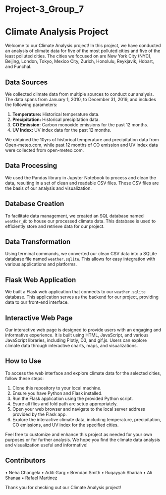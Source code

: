 # Project-3_Group_7
# Climate Analysis Project

Welcome to our Climate Analysis project! In this project, we have conducted an analysis of climate data for five of the most polluted cities and five of the least polluted cities. The cities we focused on are New York City (NYC), Beijing, London, Tokyo, Mexico City, Zurich, Honolulu, Reykjavik, Hobart, and Funchal.

## Data Sources

We collected climate data from multiple sources to conduct our analysis. The data spans from January 1, 2010, to December 31, 2019, and includes the following parameters:

1. **Temperature:** Historical temperature data.
2. **Precipitation:** Historical precipitation data.
3. **CO Emission:** Carbon monoxide emissions for the past 12 months.
4. **UV Index:** UV index data for the past 12 months.

We obtained the 10yrs of historical temperature and precipitation data from Open-meteo.com, while past 12 months of CO emission and UV index data were collected from open-meteo.com.

## Data Processing

We used the Pandas library in Jupyter Notebook to process and clean the data, resulting in a set of clean and readable CSV files. These CSV files are the basis of our analysis and visualization.

## Database Creation

To facilitate data management, we created an SQL database named `weather_db` to house our processed climate data. This database is used to efficiently store and retrieve data for our project.

## Data Transformation

Using terminal commands, we converted our clean CSV data into a SQLite database file named `weather.sqlite`. This allows for easy integration with various applications and platforms.

## Flask Web Application

We built a Flask web application that connects to our `weather.sqlite` database. This application serves as the backend for our project, providing data to our front-end interface.

## Interactive Web Page

Our interactive web page is designed to provide users with an engaging and informative experience. It is built using HTML, JavaScript, and various JavaScript libraries, including Plotly, D3, and gif.js. Users can explore climate data through interactive charts, maps, and visualizations.

## How to Use

To access the web interface and explore climate data for the selected cities, follow these steps:

1. Clone this repository to your local machine.
2. Ensure you have Python and Flask installed.
3. Run the Flask application using the provided Python script.
5. Esure all flies and fold path are setup appropriately.
4. Open your web browser and navigate to the local server address provided by the Flask app.
5. Explore the interactive climate data, including temperature, precipitation, CO emissions, and UV index for the specified cities.

Feel free to customize and enhance this project as needed for your own purposes or for further analysis. We hope you find the climate data analysis and visualization useful and informative!

## Contributors

•	Neha Changela 
•	Aditi Garg 
•	Brendan Smith
•	Ruqayyah Shariah
•	Ali Shanaa
•	Rafael Martinez 

Thank you for checking out our Climate Analysis project!


